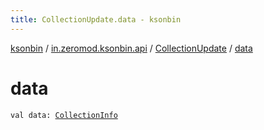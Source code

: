 ```yaml
---
title: CollectionUpdate.data - ksonbin
---
```


[ksonbin](../../index.html) / [in.zeromod.ksonbin.api](../index.html) / [CollectionUpdate](index.html) / [data](./data.html)

# data

`val data: `[`CollectionInfo`](../-collection-info/index.html)